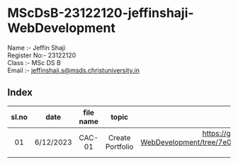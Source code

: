 # MScDsB-23122120-jeffinshaji-WebDevelopment
Name :- Jeffin Shaji  
Register No:- 23122120   
Class :- MSc DS B   
Email :- jeffinshaji.s@msds.christuniversity.in
## Index
|sl.no|date|file name|topic|Link|
|:---:|:--:|:-------:|:---:|:--:|
|01|6/12/2023|CAC-01|Create Portfolio|https://github.com/Jeffinshaji/MScDsB-23122120-jeffinshaji-WebDevelopment/tree/7e09befca2c53ad922e2218695b7266ca084e5cb/Web%20Designs/CAC-1/portfolio|